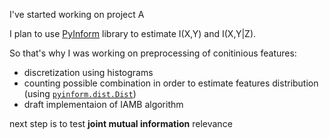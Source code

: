 I've started working on project A

I plan to use [PyInform](https://elife-asu.github.io/PyInform/shannon.html) library to estimate I(X,Y) and I(X,Y|Z).

So that's why I was working on preprocessing of conitinious features:
- discretization using histograms
- counting possible combination in order to estimate features distribution
(using [`pyinform.dist.Dist`](https://elife-asu.github.io/PyInform/dist.html#pyinform.dist.Dist))
- draft implementaion of IAMB algorithm

next step is to test __joint mutual information__ relevance 
